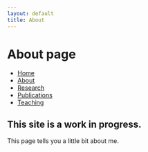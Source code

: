 ```yaml
---
layout: default
title: About
---
```

# About page

<body>

<ul class="sidenav">
  <li><a href="#home">Home</a></li>
  <li><a class="active" href="/about.html">About</a></li>
  <li><a href="/research.html">Research</a></li>
  <li><a href="/publications.html">Publications</a></li>
  <li><a href="/teaching.html">Teaching</a></li>
</ul>

<div class="content">
  <h2>This site is a work in progress.</h2>
  <p>This page tells you a little bit about me.</p>
</div>
</body>
